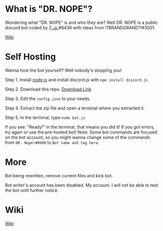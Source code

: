 # What is "DR. NOPE"?
Wondering what "DR. NOPE" is and who they are?
Well DR. NOPE is a public discord bot coded by Zₐₗgₒ#8436 with ideas from !?BRANDGRAND?!#3001.

<a href="https://github.com/house-of-balance/DR.-NOPE#wiki">Wiki</a>
# Self Hosting
Wanna host the bot yourself? Well nobody's stopping you!

Step 1. Install <a href="https://nodejs.org/en/download/">node.js</a> and install discord.js with `npm install discord.js`

Step 2. Download this repo. <a href="https://github.com/house-of-balance/DR.-NOPE/archive/master.zip">Download Link</a> 

Step 3. Edit the `config.json` to your needs.

Step 4. Extract the zip file and open a terminal where you extracted it.

Step 5. In the terminal, type `node bot.js`

If you see: "Ready!" in the terminal, that means you did it! If you got errors, try again or use the pre-hosted bot!
Note: Some bot commands are focused on the bot account, so you might wanna change some of the commands from `DR. Nope!#0908` to `Bot name and tag here`.
# More
Bot being rewritten, remove current files and kick bot.

Bot writer's account has been disabled. My account. I will not be able to test the bot until further notice.
# Wiki

<a href="https://github.com/house-of-balance/DR.-NOPE/wiki">Wiki</a>
